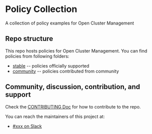 # Policy Collection
A collection of policy examples for Open Cluster Management

## Repo structure
This repo hosts policies for Open Cluster Management. You can find policies from following folders:

* [stable](policies/stable) -- policies officially supported
* [community](policies/community) -- policies contributed from community

## Community, discussion, contribution, and support

Check the [CONTRIBUTING Doc](docs/contributing.md) for how to contribute to the repo.

You can reach the maintainers of this project at:

- [#xxx on Slack](https://slack.com/signin?redir=%2Fmessages%2Fxxx)
